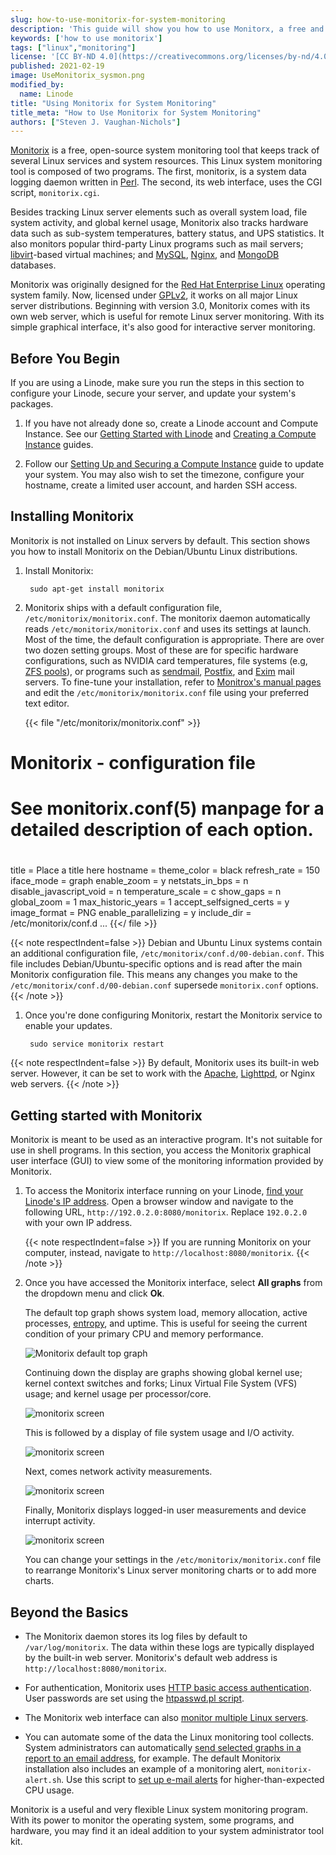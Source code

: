 ```yaml
---
slug: how-to-use-monitorix-for-system-monitoring
description: 'This guide will show you how to use Monitorx, a free and open-source monitoring tool to keep track of several Linux services and system resources.'
keywords: ['how to use monitorix']
tags: ["linux","monitoring"]
license: '[CC BY-ND 4.0](https://creativecommons.org/licenses/by-nd/4.0)'
published: 2021-02-19
image: UseMonitorix_sysmon.png
modified_by:
  name: Linode
title: "Using Monitorix for System Monitoring"
title_meta: "How to Use Monitorix for System Monitoring"
authors: ["Steven J. Vaughan-Nichols"]
---
```


[Monitorix](https://www.monitorix.org/) is a free, open-source system monitoring tool that keeps track of several Linux services and system resources. This Linux system monitoring tool is composed of two programs. The first, monitorix, is a system data logging daemon written in [Perl](/docs/guides/development/perl/). The second, its web interface, uses the CGI script, `monitorix.cgi`.

Besides tracking Linux server elements such as overall system load, file system activity, and global kernel usage, Monitorix also tracks hardware data such as sub-system temperatures, battery status, and UPS statistics. It also monitors popular third-party Linux programs such as mail servers; [libvirt](https://libvirt.org/)-based virtual machines; and [MySQL](https://www.mysql.com/), [Nginx](/docs/guides/web-servers/nginx/), and [MongoDB](/docs/guides/databases/mongodb/) databases.

Monitorix was originally designed for the [Red Hat Enterprise Linux](https://www.redhat.com/en/technologies/linux-platforms/enterprise-linux) operating system family. Now, licensed under [GPLv2](https://www.gnu.org/licenses/old-licenses/gpl-2.0.en.html), it works on all major Linux server distributions. Beginning with version 3.0, Monitorix comes with its own web server, which is useful for remote Linux server monitoring. With its simple graphical interface, it's also good for interactive server monitoring.

## Before You Begin

If you are using a Linode, make sure you run the steps in this section to configure your Linode, secure your server, and update your system's packages.

1.  If you have not already done so, create a Linode account and Compute Instance. See our [Getting Started with Linode](/docs/products/platform/get-started/) and [Creating a Compute Instance](/docs/products/compute/compute-instances/guides/create/) guides.

1.  Follow our [Setting Up and Securing a Compute Instance](/docs/products/compute/compute-instances/guides/set-up-and-secure/) guide to update your system. You may also wish to set the timezone, configure your hostname, create a limited user account, and harden SSH access.

## Installing Monitorix

Monitorix is not installed on Linux servers by default. This section shows you how to install Monitorix on the Debian/Ubuntu Linux distributions.

1. Install Monitorix:

        sudo apt-get install monitorix

1. Monitorix ships with a default configuration file, `/etc/monitorix/monitorix.conf`. The monitorix daemon automatically reads `/etc/monitorix/monitorix.conf` and uses its settings at launch. Most of the time, the default configuration is appropriate. There are over two dozen setting groups. Most of these are for specific hardware configurations, such as NVIDIA card temperatures, file systems (e.g, [ZFS pools](https://www.ixsystems.com/blog/zfs-pools-in-freenas/)), or programs such as [sendmail](https://www.proofpoint.com/us/products/email-protection/open-source-email-solution), [Postfix](http://www.postfix.org/), and [Exim](https://www.exim.org/) mail servers. To fine-tune your installation, refer to [Monitrox's manual pages](https://www.monitorix.org/documentation.html) and edit the `/etc/monitorix/monitorix.conf` file using your preferred text editor.

    {{< file "/etc/monitorix/monitorix.conf" >}}
# Monitorix - configuration file
#
# See monitorix.conf(5) manpage for a detailed description of each option.
#

title = Place a title here
hostname =
theme_color = black
refresh_rate = 150
iface_mode = graph
enable_zoom = y
netstats_in_bps = n
disable_javascript_void = n
temperature_scale = c
show_gaps = n
global_zoom = 1
max_historic_years = 1
accept_selfsigned_certs = y
image_format = PNG
enable_parallelizing = y
include_dir = /etc/monitorix/conf.d
...
{{</ file >}}

{{< note respectIndent=false >}}
Debian and Ubuntu Linux systems contain an additional configuration file, `/etc/monitorix/conf.d/00-debian.conf`. This file includes Debian/Ubuntu-specific options and is read after the main Monitorix configuration file. This means any changes you make to the `/etc/monitorix/conf.d/00-debian.conf` supersede `monitorix.conf` options.
{{< /note >}}

1. Once you're done configuring Monitorix, restart the Monitorix service to enable your updates.

        sudo service monitorix restart

{{< note respectIndent=false >}}
By default, Monitorix uses its built-in web server. However, it can be set to work with the [Apache](/docs/guides/web-servers/apache/), [Lighttpd](/docs/guides/web-servers/lighttpd/), or Nginx web servers.
{{< /note >}}

## Getting started with Monitorix

Monitorix is meant to be used as an interactive program. It's not suitable for use in shell programs. In this section, you access the Monitorix graphical user interface (GUI) to view some of the monitoring information provided by Monitorix.

1. To access the Monitorix interface running on your Linode, [find your Linode's IP address](/docs/guides/find-your-linodes-ip-address/). Open a browser window and navigate to the following URL, `http://192.0.2.0:8080/monitorix`. Replace `192.0.2.0` with your own IP address.

    {{< note respectIndent=false >}}
If you are running Monitorix on your computer, instead, navigate to `http://localhost:8080/monitorix`.
{{< /note >}}

1. Once you have accessed the Monitorix interface, select **All graphs** from the dropdown menu and click **Ok**.

    The default top graph shows system load, memory allocation, active processes, [entropy](https://hackaday.com/2017/11/02/what-is-entropy-and-how-do-i-get-more-of-it/), and uptime. This is useful for seeing the current condition of your primary CPU and memory performance.

    ![Monitorix default top graph](Monitorix_04.png)

    Continuing down the display are graphs showing global kernel use; kernel context switches and forks; Linux Virtual File System (VFS) usage; and kernel usage per processor/core.

    ![monitorix screen](Monitorix_05.png)

    This is followed by a display of file system usage and I/O activity.

    ![monitorix screen](Monitorix_06.png)

    Next, comes network activity measurements.

    ![monitorix screen](Monitorix_07.png)

    Finally, Monitorix displays logged-in user measurements and device interrupt activity.

    ![monitorix screen](Monitorix_08.png)

    You can change your settings in the `/etc/monitorix/monitorix.conf` file to rearrange Monitorix's Linux server monitoring charts or to add more charts.

## Beyond the Basics

- The Monitorix daemon stores its log files by default to `/var/log/monitorix`. The data within these logs are typically displayed by the built-in web server. Monitorix's default web address is `http://localhost:8080/monitorix`.

- For authentication, Monitorix uses [HTTP basic access authentication](/docs/guides/apache-access-control/#the-caveats-of-http-authentication). User passwords are set using the [htpasswd.pl script](https://docs.nginx.com/nginx/admin-guide/security-controls/configuring-http-basic-authentication/).

- The Monitorix web interface can also [monitor multiple Linux servers](https://www.monitorix.org/documentation.html#58).

- You can automate some of the data the Linux monitoring tool collects. System administrators can automatically [send selected graphs in a report to an email address](https://www.monitorix.org/documentation.html#59), for example. The default Monitorix installation also includes an example of a monitoring alert, `monitorix-alert.sh`. Use this script to [set up e-mail alerts](https://www.monitorix.org/documentation.html#8) for higher-than-expected CPU usage.

Monitorix is a useful and very flexible Linux system monitoring program. With its power to monitor the operating system, some programs, and hardware, you may find it an ideal addition to your system administrator tool kit.